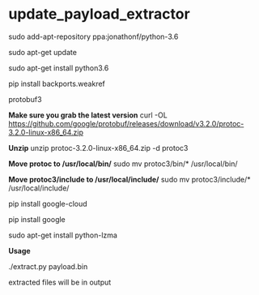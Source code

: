 # update_payload_extractor

sudo add-apt-repository ppa:jonathonf/python-3.6


sudo apt-get update


sudo apt-get install python3.6


pip install backports.weakref

protobuf3 

**Make sure you grab the latest version**
curl -OL https://github.com/google/protobuf/releases/download/v3.2.0/protoc-3.2.0-linux-x86_64.zip

**Unzip**
unzip protoc-3.2.0-linux-x86_64.zip -d protoc3

**Move protoc to /usr/local/bin/**
sudo mv protoc3/bin/* /usr/local/bin/

**Move protoc3/include to /usr/local/include/**
sudo mv protoc3/include/* /usr/local/include/


pip install google-cloud


pip install google


sudo apt-get install python-lzma

**Usage**

./extract.py payload.bin

extracted files will be in output
